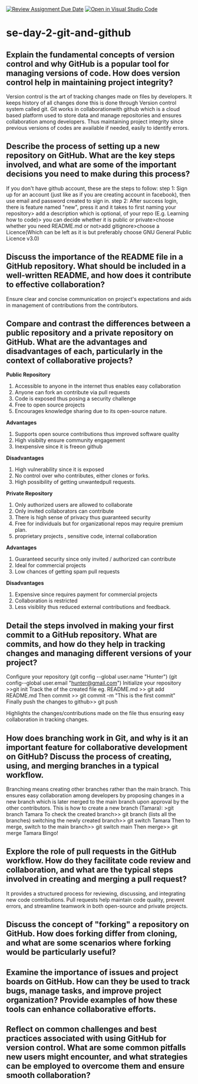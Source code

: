 [![Review Assignment Due Date](https://classroom.github.com/assets/deadline-readme-button-22041afd0340ce965d47ae6ef1cefeee28c7c493a6346c4f15d667ab976d596c.svg)](https://classroom.github.com/a/8wgCKhpZ)
[![Open in Visual Studio Code](https://classroom.github.com/assets/open-in-vscode-2e0aaae1b6195c2367325f4f02e2d04e9abb55f0b24a779b69b11b9e10269abc.svg)](https://classroom.github.com/online_ide?assignment_repo_id=18443572&assignment_repo_type=AssignmentRepo)
# se-day-2-git-and-github
## Explain the fundamental concepts of version control and why GitHub is a popular tool for managing versions of code. How does version control help in maintaining project integrity?
Version control is the art of tracking changes made on files by developers. It keeps history of all changes done this is done through Version control system called git. Git works in collaborationwith github which is a cloud based platform used to store data and manage repositories and ensures collaboration among developers. Thus maintaining project integrity since previous versions of codes are available if needed, easily to identify errors.

## Describe the process of setting up a new repository on GitHub. What are the key steps involved, and what are some of the important decisions you need to make during this process?
If you don't have github account, these are the steps to follow:
step 1: Sign up for an account (just like as if you are creating account in facebook), then use email and password created to sign in.
step 2: After success login, there is feature named "new", press it and it takes to first naming your repository> add a description which is optional, of your repo (E.g. Learning how to code)> you can decide whether it is public or private>choose whether you need README.md or not>add gitignore>choose a Licence(Which can be left as it is but preferably choose GNU General Public Licence v3.0)

## Discuss the importance of the README file in a GitHub repository. What should be included in a well-written README, and how does it contribute to effective collaboration?
Ensure clear and concise communication on project's expectations and aids in management of contributions from the contributors.

## Compare and contrast the differences between a public repository and a private repository on GitHub. What are the advantages and disadvantages of each, particularly in the context of collaborative projects?

**Public Repository**

1. Accessible to anyone in the internet thus enables easy collaboration
2. Anyone can fork an contribute via pull requests
3. Code is exposed thus posing a security challenge
4. Free to open source projects
5. Encourages knowledge sharing due to its open-source nature.

**Advantages**

1. Supports open source contributions thus improved software quality
2. High visibilty ensure community engagement
3. Inexpensive since it is freeon github

**Disadvantages**

1. High vulnerability since it is exposed
2. No control over who contributes, either clones or forks.
3. High possibility of getting unwantedpull requests.

**Private Repository**

1. Only authorized users are allowed to collaborate
2. Only invited collaborators can contribute
3. There is high sense of privacy thus guaranteed security
4. Free for individuals but for organizational repos may require premium plan.
5. proprietary projects , sensitive code, internal collaboration

**Advantages**

1. Guaranteed security since only invited / authorized can contribute
2. Ideal for commercial projects
3. Low chances of getting spam pull requests

**Disadvantages**

1. Expensive since requires payment for commercial projects
2. Collaboration is restricted
3. Less visiblity thus reduced external contributions and feedback.

## Detail the steps involved in making your first commit to a GitHub repository. What are commits, and how do they help in tracking changes and managing different versions of your project?
Configure your repository 
(git config --global user.name "Hunter")
(git config--global user.email "hunter@gmail.com")
Initialize your repository >>git init
Track the of the created file eg. README.md >> git add README.md
Then commit >> git commit -m "This is the first commit"
Finally push the changes to github>> git push

Highlights the changes/contributions made on the file thus ensuring easy collaboration in tracking changes.
## How does branching work in Git, and why is it an important feature for collaborative development on GitHub? Discuss the process of creating, using, and merging branches in a typical workflow.
Branching means creating other branches rather than the main branch. This ensures easy collaboration among developers by proposing changes in a new branch which is later merged to the main branch upon approval by the other contributors. This is how to create a new branch (Tamara): >git branch Tamara
To check the created branch>> git branch (lists all the branches)
switching the newly created branch>> git switch Tamara
Then to merge, switch to the main branch>> git switch main
Then merge>> git merge Tamara
Bingo!

## Explore the role of pull requests in the GitHub workflow. How do they facilitate code review and collaboration, and what are the typical steps involved in creating and merging a pull request?
 It provides a structured process for reviewing, discussing, and integrating new code contributions. Pull requests help maintain code quality, prevent errors, and streamline teamwork in both open-source and private projects.
## Discuss the concept of "forking" a repository on GitHub. How does forking differ from cloning, and what are some scenarios where forking would be particularly useful?

## Examine the importance of issues and project boards on GitHub. How can they be used to track bugs, manage tasks, and improve project organization? Provide examples of how these tools can enhance collaborative efforts.

## Reflect on common challenges and best practices associated with using GitHub for version control. What are some common pitfalls new users might encounter, and what strategies can be employed to overcome them and ensure smooth collaboration?
